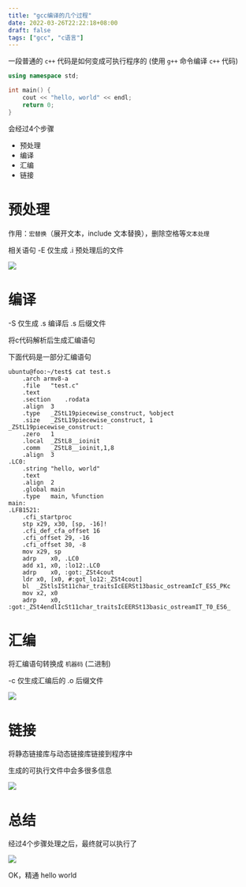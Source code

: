```yaml
---
title: "gcc编译的几个过程"
date: 2022-03-26T22:22:18+08:00
draft: false
tags: ["gcc", "c语言"]
---
```


一段普通的 `c++` 代码是如何变成可执行程序的 (使用 `g++` 命令编译 `c++` 代码)

``` cpp
using namespace std;

int main() {
    cout << "hello, world" << endl;
    return 0;
}
```

会经过4个步骤
- 预处理
- 编译
- 汇编
- 链接
# 预处理
作用：`宏替换`（展开文本，include 文本替换），删除空格等`文本处理`

相关语句 -E 仅生成 .i 预处理后的文件

![](Pasted%20image%2020220327002340.png)
# 编译
-S 仅生成 .s 编译后 .s 后缀文件

将c代码解析后生成汇编语句

下面代码是一部分汇编语句

```
ubuntu@foo:~/test$ cat test.s
	.arch armv8-a
	.file	"test.c"
	.text
	.section	.rodata
	.align	3
	.type	_ZStL19piecewise_construct, %object
	.size	_ZStL19piecewise_construct, 1
_ZStL19piecewise_construct:
	.zero	1
	.local	_ZStL8__ioinit
	.comm	_ZStL8__ioinit,1,8
	.align	3
.LC0:
	.string	"hello, world"
	.text
	.align	2
	.global	main
	.type	main, %function
main:
.LFB1521:
	.cfi_startproc
	stp	x29, x30, [sp, -16]!
	.cfi_def_cfa_offset 16
	.cfi_offset 29, -16
	.cfi_offset 30, -8
	mov	x29, sp
	adrp	x0, .LC0
	add	x1, x0, :lo12:.LC0
	adrp	x0, :got:_ZSt4cout
	ldr	x0, [x0, #:got_lo12:_ZSt4cout]
	bl	_ZStlsISt11char_traitsIcEERSt13basic_ostreamIcT_ES5_PKc
	mov	x2, x0
	adrp	x0, :got:_ZSt4endlIcSt11char_traitsIcEERSt13basic_ostreamIT_T0_ES6_
```


# 汇编
将汇编语句转换成 `机器码` (二进制)

-c 仅生成汇编后的 .o 后缀文件

![](Pasted%20image%2020220327002354.png)

# 链接
将静态链接库与动态链接库链接到程序中

生成的可执行文件中会多很多信息

![](Pasted%20image%2020220327002406.png)
# 总结
经过4个步骤处理之后，最终就可以执行了

![](Pasted%20image%2020220327002420.png)

OK，精通 hello world